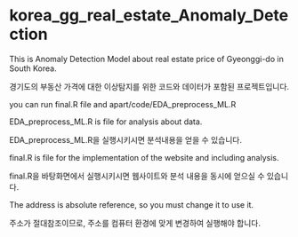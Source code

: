 # korea_gg_real_estate_Anomaly_Detection
This is Anomaly Detection Model about real estate price of Gyeonggi-do in South Korea.

경기도의 부동산 가격에 대한 이상탐지를 위한 코드와 데이터가 포함된 프로젝트입니다.


you can run final.R file and apart/code/EDA_preprocess_ML.R


EDA_preprocess_ML.R is file for analysis about data.

EDA_preprocess_ML.R을 실행시키시면 분석내용을 얻을 수 있습니다.


final.R is file for the implementation of the website and including analysis.

final.R을 바탕화면에서 실행시키시면 웹사이트와 분석 내용을 동시에 얻으실 수 있습니다.


The address is absolute reference, so you must change it to use it.

주소가 절대참조이므로, 주소를 컴퓨터 환경에 맞게 변경하여 실행해야 합니다.
